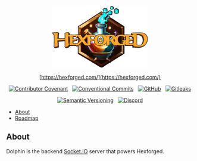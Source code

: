 ﻿<div align="center"><img src=".github/media/logo@256x.png" alt="Repository Logo" />

[https://hexforged.com/](https://hexforged.com/)

[![Contributor Covenant](https://img.shields.io/badge/contributor%20covenant-2.1-4baaaa.svg?logo=open-source-initiative&logoColor=4baaaa)](CODE_OF_CONDUCT.md) &nbsp; [![Conventional Commits](https://img.shields.io/badge/conventional%20commits-1.0.0-fe5196?style=flat&logo=conventionalcommits)](https://www.conventionalcommits.org/en/v1.0.0/) &nbsp; [![GitHub](https://img.shields.io/github/license/hexforged/dolphin?logo=creativecommons)](LICENSE) &nbsp; [![Gitleaks](https://img.shields.io/badge/protected%20by-gitleaks-blue?logo=git&logoColor=seagreen&color=seagreen)](https://github.com/zricethezav/gitleaks)  

[![Semantic Versioning](https://img.shields.io/github/v/release/hexforged/dolphin?include_prereleases&logo=semver&sort=semver)](https://semver.org) &nbsp; [![Discord](https://img.shields.io/discord/88713030895943680?logo=discord&color=blue&logoColor=white)](https://discord.gg/DSvUNYm)

</div>

* [About](#about)
* [Roadmap](#roadmap)

## About

Dolphin is the backend [Socket.IO](https://socket.io) server that powers Hexforged.